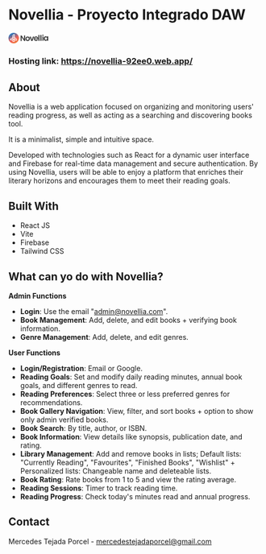 # Novellia - Proyecto Integrado DAW
<a href="https://novellia-92ee0.web.app">
    <img src="src/assets/img/logo.png" alt="Logo" width="80">
</a>

### Hosting link: https://novellia-92ee0.web.app/


## About
Novellia is a web application focused on organizing and monitoring users' reading progress, as well as acting as a searching and discovering books tool. 

It is a minimalist, simple and intuitive space.

Developed with technologies such as React for a dynamic user interface and Firebase for real-time data management and secure authentication. By using Novellia, users will be able to enjoy a platform that enriches their literary horizons and encourages them to meet their reading goals.


## Built With

* React JS
* Vite
* Firebase
* Tailwind CSS


## What can yo do with Novellia?

**Admin Functions**

- **Login**: Use the email "admin@novellia.com".
- **Book Management**: Add, delete, and edit books + verifying book information.
- **Genre Management**: Add, delete, and edit genres.

**User Functions**

- **Login/Registration**: Email or Google.
- **Reading Goals**: Set and modify daily reading minutes, annual book goals, and different genres to read.
- **Reading Preferences**: Select three or less preferred genres for recommendations.
- **Book Gallery Navigation**: View, filter, and sort books + option to show only admin verified books.
- **Book Search**: By title, author, or ISBN.
- **Book Information**: View details like synopsis, publication date, and rating.
- **Library Management**: Add and remove books in lists; Default lists: "Currently Reading", "Favourites", "Finished Books", "Wishlist" + Personalized lists: Changeable name and deleteable lists.
- **Book Rating**: Rate books from 1 to 5 and view the rating average.
- **Reading Sessions**: Timer to track reading time.
- **Reading Progress**: Check today's minutes read and annual progress.



## Contact
Mercedes Tejada Porcel - mercedestejadaporcel@gmail.com




